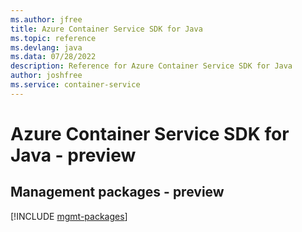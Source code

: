 ```yaml
---
ms.author: jfree
title: Azure Container Service SDK for Java
ms.topic: reference
ms.devlang: java
ms.data: 07/28/2022
description: Reference for Azure Container Service SDK for Java
author: joshfree
ms.service: container-service
---
```

# Azure Container Service SDK for Java - preview

## Management packages - preview
[!INCLUDE [mgmt-packages](container-service-mgmt-index.md)]
